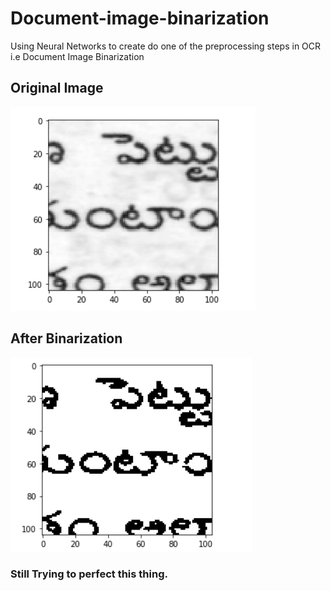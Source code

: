 # Document-image-binarization
Using Neural Networks to create do one of the preprocessing steps in OCR i.e Document Image Binarization

## Original Image

![img](orig.png)

## After Binarization

![img](bin.png)

### Still Trying to perfect this thing.
